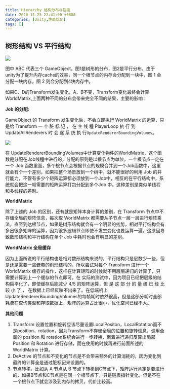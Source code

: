 ```yaml
---
title: Hierarchy 结构分布与性能
date: 2020-11-25 22:41:00 +0800
categories: [Unity,性能优化]
tags: []
---
```


## 树形结构 VS 平行结构 

![](https://fastly.jsdelivr.net/gh/Rootjhon/img_note@empty/16762626879291676262687631.png)

图中 ABC 代表三个 GameObject，图1是树形的分布，图2是平行分布。由于unity为了提升内存cache的效率，同一个根节点的内存会分配到一块中，图 1 会分配一块内存，图 2 则会分配到4块内存中。

如果C、D的Transform发生变化，A、B不变，Transform变化最终会计算WorldMatrix,上面两种不同的分布会带来完全不同的结果，主要的影响：

**Job 的分配:**

GameObject 的 Transform 发生变化后，不会立即执行 WorldMatrix 的运算，只是给 Transform 一 个 脏 标 记 ， 在 主 线 程 PlayerLoop 执 行 到 UpdateAllRenderers 时 会 逐 系 统 执 行`UpdateRendererBoundingVolumes`。

![](https://fastly.jsdelivr.net/gh/Rootjhon/img_note@empty/16762626999201676262699455.png)

在 UpdateRendererBoundingVolumes中计算变化物件的WorldMatrix，这个函数是分配在Job线程中进行的，分配的原则是以根节点为单位，一个根节点一定在一个 Job 函数里面，多个根节点会根据节点的规模合并到一个Job函数中，这里就会有个一个差别，如果把整个场景放到一个树中，就不能很好的利用 Job 的并行能力，不管有多少个矩阵运算都必须放到一个Job中，相反的在平行结构中，系统就会把这一帧需要的矩阵运算打包分配到多个Job 中。这种差别是类似单线程和多线程的差别。

**WorldMatrix**

除了上述的 Job 的区别，还有就是矩阵本身计算的差别，在 Transform 节点中不存储全局的矩阵信息，每次取 WorldMatrix 都需要从子节点一层一层进行矩阵乘法，直至到达根节点，如果是树形结构就会有一个明显的劣势，相对平行结构会有多出很多矩阵的运算，因为很多逻辑节点即使不发生变化也要运算一遍。这原因导致数形结构和平行结构在单个 Job 中耗时也会有明显的差别。


**WorldMatrix 全局缓存**

因为上面所说的平行结构也是相对数形结构来说的，平行结构只是层数少一些，但是还是需要一些嵌套的树形结构的，所以尝试对每个 Transform 进行一个 WorldMatrix 缓存的操作，这样在计算矩阵的时候就不用层层递归的计算了，只需要计算到上一个缓存的节点即可。在
实际的测试中，因为项目已经把层级的结构扁平化了，即使缓存后能减少 4/5 的矩阵运算，但 是 这 部 分 的 量 级 已 经 比 较 小 了 ， 在数据上已经反映不出来了。在低端机上UpdateRendererBoundingVolumes的每帧耗时依然很高，但是这部分耗时全部耗费在查询类型和存取数据上，矩阵的运算占比很小，优化空间已经不大。


**其他问题**

1. Transform 设置位置和旋转应该尽量设置LocalPositon，LocalRotation而不是position、rotation，因为Transform不存储全局的位置和旋转信息，调用全局的 position 和 rotation系统会进行一步转换，倒着进行递归反算出局部 Position 和 Rotation 进行存储，而在使用的时候再进行前面所述的 WorldMatrix 计算。
2. DeActive 的节点和不变化的节点是不会带来额外的计算消耗的，因为变化到最终的计算全是通过脏标记来设置的。
3. 节点转移，比如从 A 节点从 B 节点下转移到C节点下，矩阵运行肯定是要进行的，如果B节点和C节点是在同一个根节点下，只是链表指针变化，但是不在一个根节点下就会涉及到内存的拷贝，代价比较高。





















